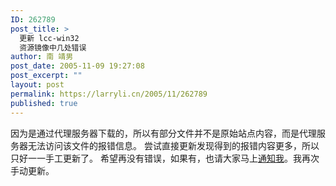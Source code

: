```yaml
---
ID: 262789
post_title: >
  更新 lcc-win32
  资源镜像中几处错误
author: 南 靖男
post_date: 2005-11-09 19:27:08
post_excerpt: ""
layout: post
permalink: https://larryli.cn/2005/11/262789
published: true
---
```

因为是通过代理服务器下载的，所以有部分文件并不是原始站点内容，而是代理服务器无法访问该文件的报错信息。
尝试直接更新发现得到的报错内容更多，所以只好一一手工更新了。
希望再没有错误，如果有，也请大家马上<a href="http://wpa.qq.com/msgrd?V=1&amp;Uin=203138&amp;Site=larryli.51.net&amp;Menu=yes">通知我</a>。我再次手动更新。